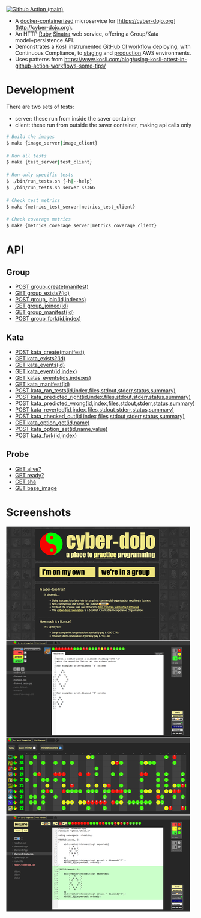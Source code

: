 [![Github Action (main)](https://github.com/cyber-dojo/saver/actions/workflows/main.yml/badge.svg)](https://github.com/cyber-dojo/saver/actions)

- A [docker-containerized](https://hub.docker.com/r/cyberdojo/saver/tags) microservice for [https://cyber-dojo.org](http://cyber-dojo.org).
- An HTTP [Ruby](https://www.ruby-lang.org) [Sinatra](http://sinatrarb.com/) web service, offering a Group/Kata model+persistence API.
- Demonstrates a [Kosli](https://www.kosli.com/) instrumented [GitHub CI workflow](https://app.kosli.com/cyber-dojo/flows/saver-ci/trails/) 
  deploying, with Continuous Compliance, to [staging](https://app.kosli.com/cyber-dojo/environments/aws-beta/snapshots/) and [production](https://app.kosli.com/cyber-dojo/environments/aws-prod/snapshots/) AWS environments.
- Uses patterns from https://www.kosli.com/blog/using-kosli-attest-in-github-action-workflows-some-tips/

# Development

There are two sets of tests:
- server: these run from inside the saver container
- client: these run from outside the saver container, making api calls only 

```bash
# Build the images
$ make {image_server|image_client}

# Run all tests
$ make {test_server|test_client}

# Run only specific tests
$ ./bin/run_tests.sh {-h|--help}
$ ./bin/run_tests.sh server Ks366

# Check test metrics
$ make {metrics_test_server|metrics_test_client}

# Check coverage metrics
$ make {metrics_coverage_server|metrics_coverage_client}
```

# API

## Group

* [POST group_create(manifest)](docs/api.md#post-group_createmanifest)
* [GET group_exists?(id)](docs/api.md#get-group_existsid)
* [POST group_join(id,indexes)](docs/api.md#post-group_joinidindexes)
* [GET group_joined(id)](docs/api.md#get-group_joinedid)
* [GET group_manifest(id)](docs/api.md#get-group_manifestid)
* [POST group_fork(id,index)](docs/api.md#post-group_forkidindex)

## Kata

* [POST kata_create(manifest)](docs/api.md#post-kata_createmanifest)
* [GET kata_exists?(id)](docs/api.md#get-kata_existsid)
* [GET kata_events(id)](docs/api.md#get-kata_eventsid)
* [GET kata_event(id,index)](docs/api.md#get-kata_eventidindex)
* [GET katas_events(ids,indexes)](docs/api.md#get-katas_eventsidsindexes)
* [GET kata_manifest(id)](docs/api.md#get-kata_manifestid)
* [POST kata_ran_tests(id,index,files,stdout,stderr,status,summary)](docs/api.md#post-kata_ran_testsidindexfilesstdoutstderrstatussummary)
* [POST kata_predicted_right(id,index,files,stdout,stderr,status,summary)](docs/api.md#post-kata_predicted_rightidindexfilesstdoutstderrstatussummary)
* [POST kata_predicted_wrong(id,index,files,stdout,stderr,status,summary)](docs/api.md#post-kata_predicted_wrongidindexfilesstdoutstderrstatussummary)
* [POST kata_reverted(id,index,files,stdout,stderr,status,summary)](docs/api.md#post-kata_revertedidindexfilesstdoutstderrstatussummary)
* [POST kata_checked_out(id,index,files,stdout,stderr,status,summary)](docs/api.md#post-kata_checked_outidindexfilesstdoutstderrstatussummary)
* [GET kata_option_get(id,name)](docs/api.md#get-kata_option_getidname)
* [POST kata_option_set(id,name,value)](docs/api.md#post-kata_option_setidnamevalue)
* [POST kata_fork(id,index)](docs/api.md#post-kata_forkidindex)


## Probe

- [GET alive?](docs/api.md#get-alive)  
- [GET ready?](docs/api.md#get-ready)
- [GET sha](docs/api.md#get-sha)
- [GET base_image](docs/api.md#get-base-image)

# Screenshots

![cyber-dojo.org home page](https://github.com/cyber-dojo/cyber-dojo/blob/master/shared/home_page_snapshot.png)
